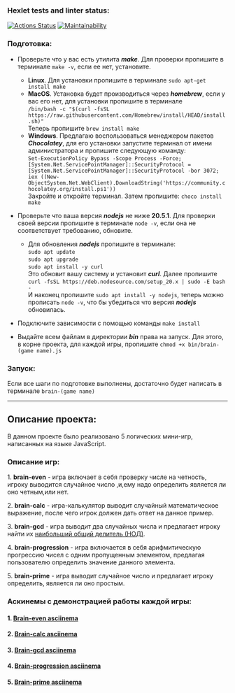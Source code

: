 ### Hexlet tests and linter status:
[![Actions Status](https://github.com/Yasher50/frontend-project-44/actions/workflows/hexlet-check.yml/badge.svg)](https://github.com/Yasher50/frontend-project-44/actions)
[![Maintainability](https://api.codeclimate.com/v1/badges/456c9b047828da7cd3b9/maintainability)](https://codeclimate.com/github/Yasher50/frontend-project-44/maintainability)

### Подготовка:

- Проверьте что у вас есть утилита ***make***. Для проверки пропишите в терминале ```make -v```, если ее нет, установите.
    - **Linux**. Для установки пропишите в терминале ```sudo apt-get install make```
    - **MacOS**. Установка будет производиться через ***homebrew***, если у вас его нет, для установки пропишите в
      терминале\
      ```/bin/bash -c "$(curl -fsSL https://raw.githubusercontent.com/Homebrew/install/HEAD/install.sh)"```\
      Теперь пропишите ```brew install make```
    - **Windows**. Предлагаю воспользоваться менеджером пакетов ***Chocolatey***, для его установки запустите терминал
      от имени администратора и пропишите следующую команду:\
      ```Set-ExecutionPolicy Bypass -Scope Process -Force; [System.Net.ServicePointManager]::SecurityProtocol = [System.Net.ServicePointManager]::SecurityProtocol -bor 3072; iex ((New-ObjectSystem.Net.WebClient).DownloadString('https://community.chocolatey.org/install.ps1'))```\
      Закройте и откройте терминал. Затем пропишите: ```choco install make```


- Проверьте что ваша версия ***nodejs*** не ниже **20.5.1**. Для проверки своей версии пропишите в терминале
  ```node -v```, если она не соответствует требованию, обновите.
    - Для обновления ***nodejs*** пропишите в терминале:\
      ```sudo apt update```\
      ```sudo apt upgrade```\
      ```sudo apt install -y curl```\
      Это обновит вашу систему и установит ***curl***. Далее пропишите
      ```curl -fsSL https://deb.nodesource.com/setup_20.x | sudo -E bash -```\
      И наконец пропишите ```sudo apt install -y nodejs```, теперь можно прописать ```node -v```, что бы убедиться что
      версия ***nodejs*** обновилась.

- Подключите зависимости с помощью команды ```make install```
- Выдайте всем файлам в директории ***bin*** права на запуск. Для этого, в корне проекта, для каждой игры, пропишите
  ```chmod +x bin/brain-(game name).js```

### Запуск:

Если все шаги по подготовке выполнены, достаточно будет написать в терминале ```brain-(game name)```

***


<h2>Описание проекта:</h2>
<p>В данном проекте было реализовано 5 логических мини-игр, написанных на языке JavaScript.</p>

<h3>Описание игр:</h3>

<p>1. <b>brain-even</b> - игра включает в себя проверку числе на четность, игроку выводится случайное число ,и,ему надо определить является ли оно четным,или нет.</p>
<p>2. <b>brain-calc</b> - игра-калькулятор выводит случайный математическое выражение, после чего игрок должен дать ответ на данное пример.</p>
<p>3. <b>brain-gcd</b> - игра выводит два случайных числа и предлагает игроку найти их <ins>наибольший общий делитель (НОД)</ins>.</p>
<p>4. <b>brain-progression</b> - игра включается в себя арифмитическую прогрессию чисел с одним пропущенным элементом, предлагая пользователю определить значение данного элемента.</p>
<p>5. <b>brain-prime</b> - игра выводит случайное число и предлагает игроку определить, является ли оно простым.</p>

### Аскинемы с демонстрацией работы каждой игры:

#### 1. [Brain-even asciinema](https://asciinema.org/a/Tnhmg7b9dobktNS5VKrF1qpmx)

#### 2. [Brain-calc asciinema](https://asciinema.org/a/8lR87zyMfew0Qu8jhci4Mrz33)

#### 3. [Brain-gcd asciinema](https://asciinema.org/a/o0JqptTjeCjbrhz9wfXbSUeGl)

#### 4. [Brain-progression asciinema](https://asciinema.org/a/82tD9Jlion0ZhTKdYKnZhoBVZ)

#### 5. [Brain-prime asciinema](https://asciinema.org/a/GhYRpr1RstA7xbE10rT8HIx8s)